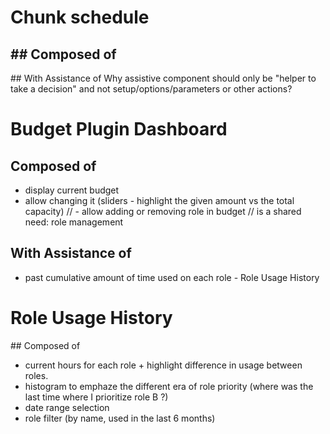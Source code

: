 # Chunk schedule
## Composed of
  -
## With Assistance of
Why assistive component should only be "helper to take a decision" and not setup/options/parameters or other actions?

# Budget Plugin Dashboard
## Composed of
  - display current budget
  - allow changing it (sliders - highlight the given amount vs the total capacity)
  // - allow adding or removing role in budget // is a shared need: role management
## With Assistance of
  - past cumulative amount of time used on each role - Role Usage History

# Role Usage History
## Composed of
  - current hours for each role + highlight difference in usage between roles.
  - histogram to emphaze the different era of role priority (where was the last time where I prioritize role B ?)
  - date range selection
  - role filter (by name, used in the last 6 months)